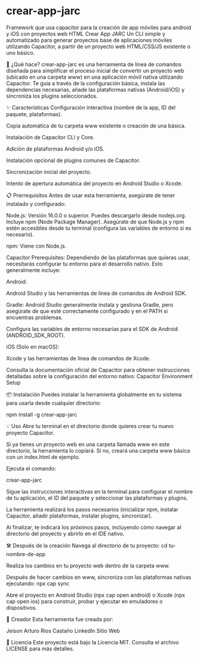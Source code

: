 # crear-app-jarc
Framework que usa capacitor para la creación de app móviles para android y iOS con proyectos web HTML
Crear App JARC
Un CLI simple y automatizado para generar proyectos base de aplicaciones móviles utilizando Capacitor, a partir de un proyecto web HTML/CSS/JS existente o uno básico.

🚀 ¿Qué hace?
crear-app-jarc es una herramienta de línea de comandos diseñada para simplificar el proceso inicial de convertir un proyecto web (ubicado en una carpeta www) en una aplicación móvil nativa utilizando Capacitor. Te guía a través de la configuración básica, instala las dependencias necesarias, añade las plataformas nativas (Android/iOS) y sincroniza los plugins seleccionados.

✨ Características
Configuración interactiva (nombre de la app, ID del paquete, plataformas).

Copia automática de tu carpeta www existente o creación de una básica.

Instalación de Capacitor CLI y Core.

Adición de plataformas Android y/o iOS.

Instalación opcional de plugins comunes de Capacitor.

Sincronización inicial del proyecto.

Intento de apertura automática del proyecto en Android Studio o Xcode.

📋 Prerrequisitos
Antes de usar esta herramienta, asegúrate de tener instalado y configurado:

Node.js: Versión 16.0.0 o superior. Puedes descargarlo desde nodejs.org. Incluye npm (Node Package Manager). Asegúrate de que Node.js y npm estén accesibles desde tu terminal (configura las variables de entorno si es necesario).

npm: Viene con Node.js.

Capacitor Prerequisites: Dependiendo de las plataformas que quieras usar, necesitarás configurar tu entorno para el desarrollo nativo. Esto generalmente incluye:

Android:

Android Studio y las herramientas de línea de comandos de Android SDK.

Gradle: Android Studio generalmente instala y gestiona Gradle, pero asegúrate de que esté correctamente configurado y en el PATH si encuentras problemas.

Configura las variables de entorno necesarias para el SDK de Android (ANDROID_SDK_ROOT).

iOS (Solo en macOS):

Xcode y las herramientas de línea de comandos de Xcode.

Consulta la documentación oficial de Capacitor para obtener instrucciones detalladas sobre la configuración del entorno nativo: Capacitor Environment Setup

📦 Instalación
Puedes instalar la herramienta globalmente en tu sistema para usarla desde cualquier directorio:

npm install -g crear-app-jarc


💡 Uso
Abre tu terminal en el directorio donde quieres crear tu nuevo proyecto Capacitor.

Si ya tienes un proyecto web en una carpeta llamada www en este directorio, la herramienta lo copiará. Si no, creará una carpeta www básica con un index.html de ejemplo.

Ejecuta el comando:

crear-app-jarc


Sigue las instrucciones interactivas en la terminal para configurar el nombre de tu aplicación, el ID del paquete y seleccionar las plataformas y plugins.

La herramienta realizará los pasos necesarios (inicializar npm, instalar Capacitor, añadir plataformas, instalar plugins, sincronizar).

Al finalizar, te indicará los próximos pasos, incluyendo cómo navegar al directorio del proyecto y abrirlo en el IDE nativo.

🛠️ Después de la creación
Navega al directorio de tu proyecto: cd tu-nombre-de-app

Realiza los cambios en tu proyecto web dentro de la carpeta www.

Después de hacer cambios en www, sincroniza con las plataformas nativas ejecutando: npx cap sync

Abre el proyecto en Android Studio (npx cap open android) o Xcode (npx cap open ios) para construir, probar y ejecutar en emuladores o dispositivos.

👤 Creador
Esta herramienta fue creada por:

Jeison Arturo Rios Castaño
LinkedIn
Sitio Web

📜 Licencia
Este proyecto está bajo la Licencia MIT. Consulta el archivo LICENSE para más detalles.
